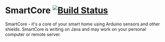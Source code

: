 # SmartCore [![Build Status](https://travis-ci.org/Kirill26-07/SmartCore.svg?branch=master)](https://travis-ci.org/Kirill26-07/SmartCore)
SmartCore - it's a core of your smart home using Arduino sensors and other shields. SmartCore is writing on Java and may work on your personal computer or remote server.
